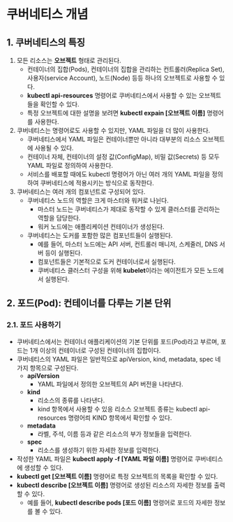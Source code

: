 # 쿠버네티스 개념

## 1. 쿠버네티스의 특징
1. 모든 리소스는 **오브젝트** 형태로 관리된다.
   - 컨테이너의 집합(Pods), 컨테이너의 집합을 관리하는 컨트롤러(Replica Set), 사용자(service Account), 노드(Node) 등등 하나의 오브젝트로 사용할 수 있다.
   - **kubectl api-resources** 명령어로 쿠버네티스에서 사용할 수 있는 오브젝트들을 확인할 수 있다.
   - 특정 오브젝트에 대한 설명을 보려면 **kubectl expain [오브젝트 이름]** 명령어를 사용한다.
2. 쿠버네티스는 명령어로도 사용할 수 있지만, YAML 파일을 더 많이 사용한다.
   - 쿠버네티스에서 YAML 파일은 컨테이너뿐만 아니라 대부분의 리소스 오브젝트에 사용될 수 있다.
   - 컨테이너 자체, 컨테이너의 설정 값(ConfigMap), 비밀 값(Secrets) 등 모두 YAML 파일로 정의하여 사용한다.
   - 서비스를 배포할 때에도 kubectl 명령어가 아닌 여러 개의 YAML 파일을 정의하여 쿠버네티스에 적용시키는 방식으로 동작한다.
3. 쿠버네티스는 여러 개의 컴포넌트로 구성되어 있다.
   - 쿠버네티스 노드의 역할은 크게 마스터와 워커로 나뉜다.
     - 마스터 노드는 쿠버네티스가 제대로 동작할 수 있게 클러스터를 관리하는 역할을 담당한다.
     - 워커 노드에는 애플리케이션 컨테이너가 생성된다.
   - 쿠버네티스는 도커를 포함한 많은 컴포넌트들이 실행된다.
     - 예를 들어, 마스터 노드에는 API 서버, 컨트롤러 매니저, 스케줄러, DNS 서버 등이 실행된다.
     - 컴포넌트들은 기본적으로 도커 컨테이너로서 실행된다.
     - 쿠버네티스 클러스터 구성을 위해 **kubelet**이라는 에이전트가 모든 노드에서 실행된다.

## 2. 포드(Pod): 컨테이너를 다루는 기본 단위

### 2.1. 포드 사용하기
- 쿠버네티스에서는 컨테이너 애플리케이션의 기본 단위를 포드(Pod)라고 부르며, 포드는 1개 이상의 컨테이너로 구성된 컨테이너의 집합이다.
- 쿠버네티스의 YAML 파일은 일반적으로 apiVersion, kind, metadata, spec 네 가지 항목으로 구성된다.
  - **apiVersion**
    - YAML 파일에서 정의한 오브젝트의 API 버전을 나타낸다.
  - **kind**
    - 리소스의 종류를 나타낸다.
    - kind 항목에서 사용할 수 있응 리소스 오브젝트 종류는 kubectl api-resources 명령어릐 KIND 항목에서 확인할 수 있다.
  - **metadata**
    - 라벨, 주석, 이름 등과 같은 리소스의 부가 정보들을 입력한다.
  - **spec**
    - 리소스를 생성하기 위한 자세한 정보를 입력한다.
- 작성한 YAML 파일은 **kubectl apply -f [YAML 파일 이름]** 명령어로 쿠버네티스에 생성할 수 있다.
- **kubectl get [오브젝트 이름]** 명령어로 특정 오브젝트의 목록을 확인할 수 있다.
- **kubectl describe [오브젝트 이름]** 명령어로 생성된 리소스의 자세한 정보를 출력할 수 있다.
  - 예를 들어, **kubectl describe pods [포드 이름]** 명령어로 포드의 자세한 정보를 볼 수 있다.